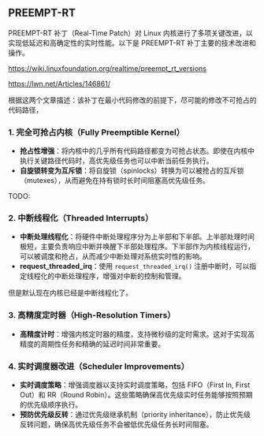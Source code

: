 ## PREEMPT-RT
PREEMPT-RT 补丁（Real-Time Patch）对 Linux 内核进行了多项关键改进，以实现低延迟和高确定性的实时性能。以下是 PREEMPT-RT 补丁主要的技术改进和操作。



https://wiki.linuxfoundation.org/realtime/preempt_rt_versions

https://lwn.net/Articles/146861/

根据这两个文章描述：该补丁在最小代码修改的前提下，尽可能的修改不可抢占的代码路径，



### 1. 完全可抢占内核（Fully Preemptible Kernel）

- **抢占性增强**：将内核中的几乎所有代码路径都变为可抢占状态。即使在内核中执行关键路径代码时，高优先级任务也可以中断当前任务执行。
- **自旋锁转变为互斥锁**：将自旋锁（spinlocks）转换为可以被抢占的互斥锁（mutexes），从而避免在持有锁时长时间阻塞高优先级任务。

TODO:

### 2. 中断线程化（Threaded Interrupts）

- **中断处理线程化**：将硬件中断处理程序分为上半部和下半部。上半部处理时间极短，主要负责响应中断并唤醒下半部处理程序。下半部作为内核线程运行，可以被调度和抢占，从而减少中断处理对系统实时性的影响。
- **request_threaded_irq**：使用 `request_threaded_irq()` 注册中断时，可以指定线程化的中断处理程序，增强对中断的控制和管理。

但是默认现在内核已经是中断线程化了。

### 3. 高精度定时器（High-Resolution Timers）

- **高精度计时**：增强内核定时器的精度，支持微秒级的定时需求。这对于实现高精度的周期性任务和精确的延迟时间非常重要。

### 4. 实时调度器改进（Scheduler Improvements）

- **实时调度策略**：增强调度器以支持实时调度策略，包括 FIFO（First In, First Out）和 RR（Round Robin）。这些策略确保高优先级实时任务能够按照预期的优先级顺序执行。
- **预防优先级反转**：通过优先级继承机制（priority inheritance），防止优先级反转问题，确保高优先级任务不会被低优先级任务长时间阻塞。

